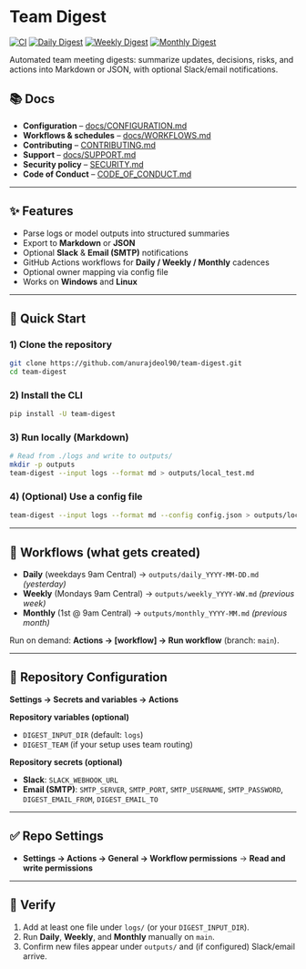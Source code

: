 # Team Digest

[![CI](https://github.com/anurajdeol90/team-digest/actions/workflows/ci.yml/badge.svg)](https://github.com/anurajdeol90/team-digest/actions/workflows/ci.yml)
[![Daily Digest](https://github.com/anurajdeol90/team-digest/actions/workflows/daily-digest.yml/badge.svg)](https://github.com/anurajdeol90/team-digest/actions/workflows/daily-digest.yml)
[![Weekly Digest](https://github.com/anurajdeol90/team-digest/actions/workflows/weekly-digest.yml/badge.svg)](https://github.com/anurajdeol90/team-digest/actions/workflows/weekly-digest.yml)
[![Monthly Digest](https://github.com/anurajdeol90/team-digest/actions/workflows/monthly-digest.yml/badge.svg)](https://github.com/anurajdeol90/team-digest/actions/workflows/monthly-digest.yml)

Automated team meeting digests: summarize updates, decisions, risks, and actions into Markdown or JSON, with optional Slack/email notifications.

## 📚 Docs

- **Configuration** – [docs/CONFIGURATION.md](docs/CONFIGURATION.md)  
- **Workflows & schedules** – [docs/WORKFLOWS.md](docs/WORKFLOWS.md)  
- **Contributing** – [CONTRIBUTING.md](CONTRIBUTING.md)  
- **Support** – [docs/SUPPORT.md](docs/SUPPORT.md)  
- **Security policy** – [SECURITY.md](SECURITY.md)  
- **Code of Conduct** – [CODE_OF_CONDUCT.md](CODE_OF_CONDUCT.md)

---

## ✨ Features
- Parse logs or model outputs into structured summaries
- Export to **Markdown** or **JSON**
- Optional **Slack** & **Email (SMTP)** notifications
- GitHub Actions workflows for **Daily / Weekly / Monthly** cadences
- Optional owner mapping via config file
- Works on **Windows** and **Linux**

---

## 🚀 Quick Start

### 1) Clone the repository
```bash
git clone https://github.com/anurajdeol90/team-digest.git
cd team-digest
```

### 2) Install the CLI
```bash
pip install -U team-digest
```

### 3) Run locally (Markdown)
```bash
# Read from ./logs and write to outputs/
mkdir -p outputs
team-digest --input logs --format md > outputs/local_test.md
```

### 4) (Optional) Use a config file
```bash
team-digest --input logs --format md --config config.json > outputs/local_test.md
```

---

## 🧭 Workflows (what gets created)

- **Daily** (weekdays 9am Central) → `outputs/daily_YYYY-MM-DD.md` *(yesterday)*
- **Weekly** (Mondays 9am Central) → `outputs/weekly_YYYY-WW.md` *(previous week)*
- **Monthly** (1st @ 9am Central) → `outputs/monthly_YYYY-MM.md` *(previous month)*

Run on demand: **Actions → [workflow] → Run workflow** (branch: `main`).

---

## 🔧 Repository Configuration  
**Settings → Secrets and variables → Actions**

**Repository variables (optional)**
- `DIGEST_INPUT_DIR` (default: `logs`)
- `DIGEST_TEAM` (if your setup uses team routing)

**Repository secrets (optional)**
- **Slack**: `SLACK_WEBHOOK_URL`  
- **Email (SMTP)**: `SMTP_SERVER`, `SMTP_PORT`, `SMTP_USERNAME`, `SMTP_PASSWORD`, `DIGEST_EMAIL_FROM`, `DIGEST_EMAIL_TO`

---

## ✅ Repo Settings
- **Settings → Actions → General → Workflow permissions** → **Read and write permissions**

---

## 🧪 Verify
1. Add at least one file under `logs/` (or your `DIGEST_INPUT_DIR`).  
2. Run **Daily**, **Weekly**, and **Monthly** manually on `main`.  
3. Confirm new files appear under `outputs/` and (if configured) Slack/email arrive.


